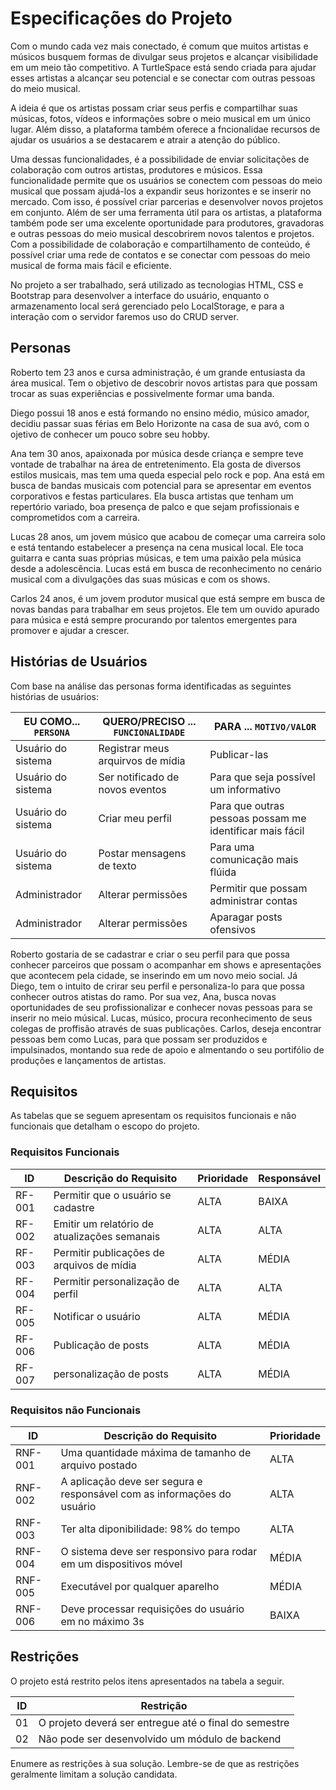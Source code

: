 
# Especificações do Projeto

Com o mundo cada vez mais conectado, é comum que muitos artistas e músicos busquem formas de divulgar seus projetos e alcançar visibilidade em um meio tão competitivo. A TurtleSpace está sendo criada para ajudar esses artistas   a alcançar seu potencial e se conectar com outras pessoas do meio musical.  

A ideia é que os artistas possam criar seus perfis e compartilhar suas músicas, fotos, vídeos e informações sobre o meio musical em um único lugar. Além disso, a plataforma também oferece a fncionalidae recursos de ajudar os usuários a se destacarem e atrair a atenção do público.

Uma dessas funcionalidades, é a possibilidade de enviar solicitações de colaboração com outros artistas, produtores e músicos. Essa funcionalidade permite que os usuários se conectem com pessoas do meio musical que possam ajudá-los a expandir seus horizontes e se inserir no mercado. Com isso, é possível criar parcerias e desenvolver novos projetos em conjunto. Além de ser uma ferramenta útil para os artistas, a plataforma também pode ser uma excelente oportunidade para produtores, gravadoras e outras pessoas do meio musical descobrirem novos talentos e projetos. Com a possibilidade de colaboração e compartilhamento de conteúdo, é possível criar uma rede de contatos e se conectar com pessoas do meio musical de forma mais fácil e eficiente.

No projeto a ser trabalhado, será utilizado as tecnologias HTML, CSS e Bootstrap para desenvolver a interface do usuário, enquanto o armazenamento local será gerenciado pelo LocalStorage, e para a interação com o servidor faremos uso do CRUD server.

## Personas

 Roberto tem 23 anos e cursa administração, é um grande entusiasta da área musical. Tem o objetivo de descobrir novos artistas para que possam trocar as suas experiências e possivelmente formar uma banda.
 
 Diego possui 18 anos e está formando no ensino médio, músico amador, decidiu passar suas férias em Belo Horizonte na casa de sua avó, com o ojetivo de conhecer um pouco sobre seu hobby. 
 
 Ana tem 30 anos, apaixonada por música desde criança e sempre teve vontade de trabalhar na área de entretenimento. Ela gosta de diversos estilos musicais, mas tem uma queda especial pelo rock e pop. Ana está em busca de bandas musicais com potencial para se apresentar em eventos corporativos e festas particulares. Ela busca artistas que tenham um repertório variado, boa presença de palco e que sejam profissionais e comprometidos com a carreira.
 
 Lucas 28 anos, um jovem músico que acabou de começar uma carreira solo e está tentando estabelecer a presença na cena musical local. Ele toca guitarra e canta suas próprias músicas, e tem uma paixão pela música desde a adolescência. Lucas está em busca de reconhecimento no cenário musical com a divulgações das suas músicas e com os shows.
 
 Carlos 24 anos, é um jovem produtor musical que está sempre em busca de novas bandas para trabalhar em seus projetos. Ele tem um ouvido apurado para música e está sempre procurando por talentos emergentes para promover e ajudar a crescer.



## Histórias de Usuários

Com base na análise das personas forma identificadas as seguintes histórias de usuários:

|EU COMO... `PERSONA`| QUERO/PRECISO ... `FUNCIONALIDADE` |PARA ... `MOTIVO/VALOR`                 |
|--------------------|------------------------------------|----------------------------------------|
|Usuário do sistema  | Registrar meus arquirvos de mídia           | Publicar-las               |
|Usuário do sistema  | Ser notificado de novos eventos           | Para que seja possível um informativo    |
|Usuário do sistema  | Criar meu perfil           | Para que outras pessoas possam me identificar mais fácil              |
|Usuário do sistema  | Postar mensagens de texto           | Para uma comunicação mais flúida               |
|Administrador       | Alterar permissões                 | Permitir que possam administrar contas |
|Administrador       | Alterar permissões                 | Aparagar posts ofensivos  |

Roberto gostaria de se cadastrar e criar o seu perfil para que possa conhecer parceiros que possam o acompanhar em shows e apresentações que acontecem pela cidade, se inserindo em um novo meio social. Já Diego, tem o intuito de crirar seu perfil e personaliza-lo para que possa conhecer outros atistas do ramo. Por sua vez, Ana, busca novas oportunidades de seu profissionalizar e conhecer novas pessoas para se inserir no meio músical. Lucas, músico, procura reconhecimento de seus colegas de proffisão através de suas publicações. Carlos, deseja encontrar pessoas bem como Lucas, para que possam ser produzidos e impulsinados, montando sua rede de apoio e almentando o seu portifólio de produções e lançamentos de artistas.




## Requisitos

As tabelas que se seguem apresentam os requisitos funcionais e não funcionais que detalham o escopo do projeto.

### Requisitos Funcionais

|ID    | Descrição do Requisito  | Prioridade | Responsável |
|------|-----------------------------------------|----| ----|
|RF-001| Permitir que o usuário se cadastre  | ALTA | BAIXA |
|RF-002| Emitir um relatório de atualizações semanais   | ALTA | ALTA |
|RF-003| Permitir publicações de arquivos de mídia   | ALTA | MÉDIA |
|RF-004| Permitir personalização de perfil   | ALTA |  ALTA |
|RF-005| Notificar o usuário  | ALTA | MÉDIA|
|RF-006| Publicação de posts  | ALTA | MÉDIA|
|RF-007| personalização de posts  | ALTA | MÉDIA|


### Requisitos não Funcionais

|ID     | Descrição do Requisito  |Prioridade |
|-------|-------------------------|----|
|RNF-001| Uma quantidade máxima de tamanho de arquivo postado |  ALTA | 
|RNF-002| A aplicação deve ser segura e responsável com as informações do usuário  |  ALTA |
|RNF-003| Ter alta diponibilidade: 98% do tempo |  ALTA |
|RNF-004| O sistema deve ser responsivo para rodar em um dispositivos móvel | MÉDIA | 
|RNF-005| Executável por qualquer aparelho |  MÉDIA |
|RNF-006| Deve processar requisições do usuário em no máximo 3s |  BAIXA | 


## Restrições

O projeto está restrito pelos itens apresentados na tabela a seguir.

|ID| Restrição                                             |
|--|-------------------------------------------------------|
|01| O projeto deverá ser entregue até o final do semestre |
|02| Não pode ser desenvolvido um módulo de backend        |


Enumere as restrições à sua solução. Lembre-se de que as restrições geralmente limitam a solução candidata.

